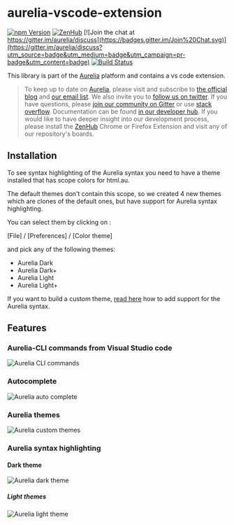 # aurelia-vscode-extension

[![npm Version](https://img.shields.io/npm/v/aurelia-validation.svg)](https://www.npmjs.com/package/aurelia-vscode-extension)
[![ZenHub](https://raw.githubusercontent.com/ZenHubIO/support/master/zenhub-badge.png)](https://zenhub.io)
[![Join the chat at https://gitter.im/aurelia/discuss](https://badges.gitter.im/Join%20Chat.svg)](https://gitter.im/aurelia/discuss?utm_source=badge&utm_medium=badge&utm_campaign=pr-badge&utm_content=badge)
[![Build Status](https://travis-ci.org/aurelia/vscode-extension.svg?branch=master)](https://travis-ci.org/aurelia/vscode-extension)

This library is part of the [Aurelia](http://www.aurelia.io/) platform and contains a vs code extension.

> To keep up to date on [Aurelia](http://www.aurelia.io/), please visit and subscribe to [the official blog](http://blog.aurelia.io/) and [our email list](http://eepurl.com/ces50j). We also invite you to [follow us on twitter](https://twitter.com/aureliaeffect). If you have questions, please [join our community on Gitter](https://gitter.im/aurelia/discuss) or use [stack overflow](http://stackoverflow.com/search?q=aurelia). Documentation can be found [in our developer hub](http://aurelia.io/hub.html). If you would like to have deeper insight into our development process, please install the [ZenHub](https://zenhub.io) Chrome or Firefox Extension and visit any of our repository's boards.

## Installation
To see syntax highlighting of the Aurelia syntax you need to have a theme installed that has scope colors for html.au.

The default themes don't contain this scope, so we created 4 new themes which are clones of the default ones, 
but have support for Aurelia syntax highlighting.

You can select them by clicking on : 

[File] / [Preferences] / [Color theme] 

and pick any of the following themes:

- Aurelia Dark
- Aurelia Dark+
- Aurelia Light
- Aurelia Light+

If you want to build a custom theme, [read here](https://github.com/aurelia/vscode-extension/wiki/Creating-a-customized-theme-with-Aurelia-syntax-support) how to add support for the Aurelia syntax.

## Features

### Aurelia-CLI commands from Visual Studio code

![Aurelia CLI commands](https://raw.githubusercontent.com/aurelia/vscode-extension/master/images/aurelia-cli.gif)

### Autocomplete

![Aurelia auto complete](https://raw.githubusercontent.com/aurelia/vscode-extension/master/images/aurelia-autocomplete.gif)

### Aurelia themes

![Aurelia custom themes](https://raw.githubusercontent.com/aurelia/vscode-extension/master/images/aurelia-themes.png)

### Aurelia syntax highlighting

#### Dark theme

![Aurelia dark theme](https://raw.githubusercontent.com/aurelia/vscode-extension/master/images/dark-aurelia-syntax.PNG)

##### Light themes

![Aurelia light theme](https://raw.githubusercontent.com/aurelia/vscode-extension/master/images/light-aurelia-syntax.PNG)
